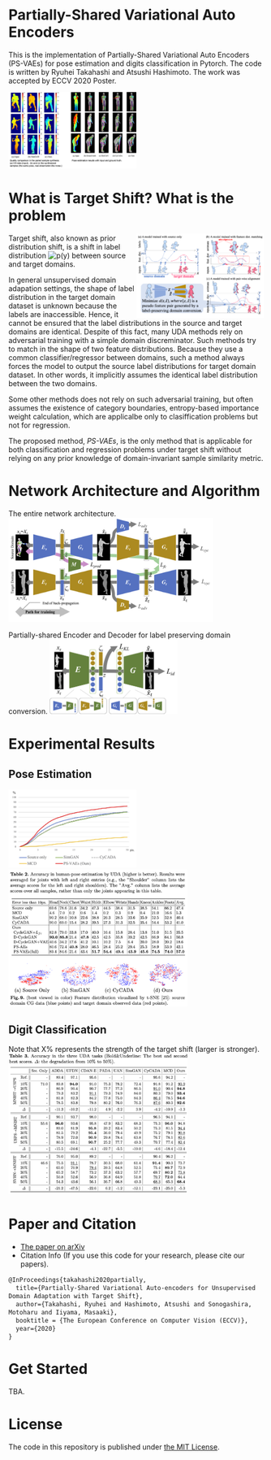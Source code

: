 # Partially-Shared Variational Auto Encoders
This is the implementation of Partially-Shared Variational Auto Encoders (PS-VAEs) for pose estimation and digits classification in Pytorch.
The code is written by Ryuhei Takahashi and Atsushi Hashimoto. The work was accepted by ECCV 2020 Poster.

<img src="docs/performance.png" alt="Pose Estimation Examples" width="50%"/>

# What is Target Shift? What is the problem
<p>
<img src="docs/theoretical_overview.png" alt="Distribution deformation caused by adversarial training under different label distributions between the domains" width="50%" align="right"/>
Target shift, also known as prior distribution shift, is a shift in label distribution <img src="https://latex.codecogs.com/gif.latex?p(y)" alt="p(y)" /> between source and target domains.
  
In general unsupervised domain adapation settings, the shape of label distribution in the target domain dataset is unknown because the labels are inaccessible.
Hence, it cannot be ensured that the label distributions  in the source and target domains are identical.
Despite of this fact, many UDA methods rely on adversarial training with a simple domain discreminator. Such methods try to match in the shape of two feature distributions. Because they use a common classifier/regressor between domains, such a method always forces the model to output the source label distributions for target domain dataset. In other words, it implicitly assumes the identical label distribution between the two domains.

Some other methods does not rely on such adversarial training, but often assumes the existence of category boundaries, entropy-based importance weight calculation, which are applicalbe only to clasiffication problems but not for regression. 

The proposed method, _PS-VAEs_, is the only method that is applicable for both classification and regression problems under target shift without relying on any prior knowledge of domain-invariant sample similarity metric.
<br clear="all">
</p>

# Network Architecture and Algorithm
The entire network architecture.
<img src="docs/cyclegan_arch.png" alt="The network architecture" width="80%"/>

Partially-shared Encoder and Decoder for label preserving domain conversion.
<img src="docs/ps_vaes.png" alt="Partially-shared Encoder/Decoder" width="50%"/>
<br clear="all">

# Experimental Results
## Pose Estimation
<img src="docs/acc_pixel.png" alt="Accuracy in pixel" width="50%" />

<img src="docs/evaluation_pose.png" alt="Joint-wise accuracy with a threshold of 10 pixels." width="70%" />

## Digit Classification
Note that X% represents the strength of the target shift (larger is stronger). 
<img src="docs/quantitative_results_digits.png" alt="Quantitative Evaluation with digit UDA tasks." width="70%" />

# Paper and Citation
- [The paper on arXiv](https://arxiv.org/abs/2001.07895)
- Citation Info (If you use this code for your research, please cite our papers).
```
@InProceedings{takahashi2020partially,
  title={Partially-Shared Variational Auto-encoders for Unsupervised Domain Adaptation with Target Shift},
  author={Takahashi, Ryuhei and Hashimoto, Atsushi and Sonogashira, Motoharu and Iiyama, Masaaki},
  booktitle = {The European Conference on Computer Vision (ECCV)},
  year={2020}
}
```
# Get Started
TBA.

# License
The code in this repository is published under [the MIT License](LICENSE).
